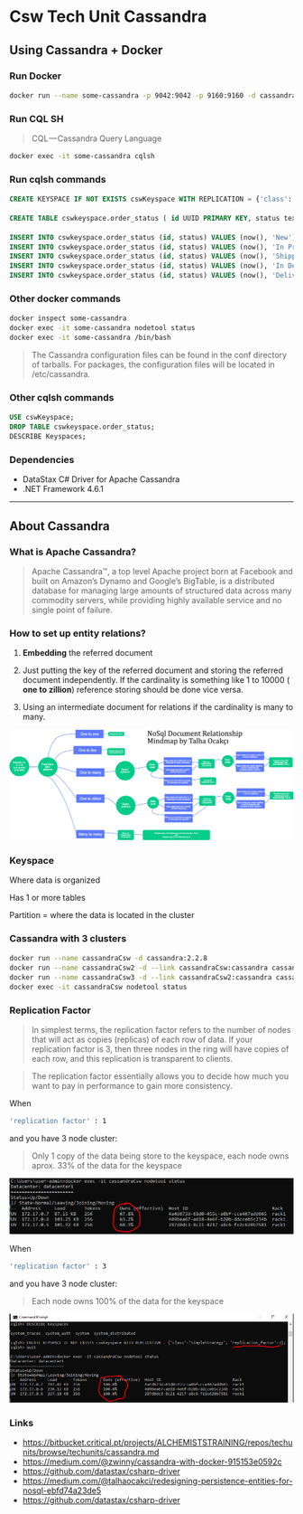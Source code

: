 ﻿# Csw Tech Unit Cassandra


## Using Cassandra + Docker

### Run Docker

```bash
docker run --name some-cassandra -p 9042:9042 -p 9160:9160 -d cassandra:latest 
```

### Run CQL SH
>  CQL — Cassandra Query Language

```bash
docker exec -it some-cassandra cqlsh
```

### Run cqlsh commands

```sql
CREATE KEYSPACE IF NOT EXISTS cswKeyspace WITH REPLICATION = {'class':'SimpleStrategy', 'replication_factor':1};

CREATE TABLE cswkeyspace.order_status ( id UUID PRIMARY KEY, status text );

INSERT INTO cswkeyspace.order_status (id, status) VALUES (now(), 'New');
INSERT INTO cswkeyspace.order_status (id, status) VALUES (now(), 'In Progress');
INSERT INTO cswkeyspace.order_status (id, status) VALUES (now(), 'Shipped');
INSERT INTO cswkeyspace.order_status (id, status) VALUES (now(), 'In Delivery');
INSERT INTO cswkeyspace.order_status (id, status) VALUES (now(), 'Delivered');

```


### Other docker commands

```bash
docker inspect some-cassandra
docker exec -it some-cassandra nodetool status
docker exec -it some-cassandra /bin/bash
```
> The Cassandra configuration files can be found in the conf directory of tarballs. For packages, the configuration files will be located in /etc/cassandra.

### Other cqlsh commands
```sql
USE cswKeyspace;
DROP TABLE cswkeyspace.order_status;
DESCRIBE Keyspaces;
```


### Dependencies
* DataStax C# Driver for Apache Cassandra
* .NET Framework 4.6.1

***
## About Cassandra

###  What is Apache Cassandra?
> Apache Cassandra™, a top level Apache project born at Facebook and built on Amazon’s Dynamo and Google’s BigTable, is a distributed database for managing large amounts of structured data across many commodity servers, while providing highly available service and no single point of failure. 

### How to set up entity relations?

1. **Embedding** the referred document

2. Just putting the key of the referred document and storing the referred document independently. If the cardinality is something like 1 to 10000 ( **one to zillion**) reference storing should be done vice versa.

3. Using an intermediate document for relations if the cardinality is many to many.

![](./img/nosql_document_relationship.png "NoSQL Document Relationship")

### Keyspace
Where data is organized

Has 1 or more tables

Partition = where the data is located in the cluster

### Cassandra with 3 clusters
```bash
docker run --name cassandraCsw -d cassandra:2.2.8
docker run --name cassandraCsw2 -d --link cassandraCsw:cassandra cassandra:2.2.8
docker run --name cassandraCsw3 -d --link cassandraCsw2:cassandra cassandra:2.2.8
docker exec -it cassandraCsw nodetool status
```

### Replication Factor
>In simplest terms, the replication factor refers to the number of nodes that will act
as copies (replicas) of each row of data. If your replication factor is 3, then three
nodes in the ring will have copies of each row, and this replication is transparent
to clients.

>The replication factor essentially allows you to decide how much you want to pay
in performance to gain more consistency.

When 
```bash 
'replication factor' : 1
```
and you have 3 node cluster:

>Only 1 copy of the data being store to the keyspace, each node owns aprox. 33% of the data for the keyspace

![](./img/owns_replicationfactor1.png "Replication")

When 
```bash 
'replication factor' : 3
```
and you have 3 node cluster:

>Each node owns 100% of the data for the keyspace

![](./img/owns_replicationfactor3.png "Replication")


### Links
* https://bitbucket.critical.pt/projects/ALCHEMISTSTRAINING/repos/techunits/browse/techunits/cassandra.md
* https://medium.com/@zwinny/cassandra-with-docker-915153e0592c
* https://github.com/datastax/csharp-driver
* https://medium.com/@talhaocakci/redesigning-persistence-entities-for-nosql-ebfd74a23de5
* https://github.com/datastax/csharp-driver
